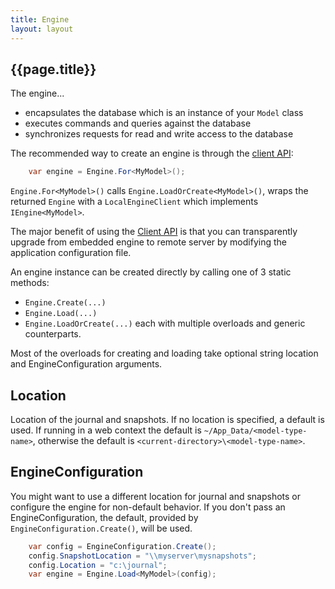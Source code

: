 ```yaml
---
title: Engine
layout: layout
---
```

## {{page.title}}
The engine...
* encapsulates the database which is an instance of your `Model` class
* executes commands and queries against the database
* synchronizes requests for read and write access to the database

The recommended way to create an engine is through the [client API](client-api):
```csharp
    var engine = Engine.For<MyModel>();
```
`Engine.For<MyModel>()` calls `Engine.LoadOrCreate<MyModel>()`, wraps the returned `Engine` with a `LocalEngineClient` which implements `IEngine<MyModel>`.

The major benefit of using the [Client API](client-api) is that you can transparently upgrade from embedded engine to remote server by modifying the application configuration file.

An engine instance can be created directly by calling one of 3 static methods:
* `Engine.Create(...)`
* `Engine.Load(...)`
* `Engine.LoadOrCreate(...)`
each with multiple overloads and generic counterparts.

Most of the overloads for creating and loading take optional string location and EngineConfiguration arguments.

## Location
Location of the journal and snapshots. If no location is specified, a default is used. 
If running in a web context the default is `~/App_Data/<model-type-name>`, otherwise
the default is `<current-directory>\<model-type-name>`.

## EngineConfiguration
You might want to use a different location for journal and snapshots or configure the engine for non-default behavior.
If you don't pass an EngineConfiguration, the default, provided by `EngineConfiguration.Create()`, will be used.
```csharp
    var config = EngineConfiguration.Create();
    config.SnapshotLocation = "\\myserver\mysnapshots";
    config.Location = "c:\journal";
    var engine = Engine.Load<MyModel>(config);
```
